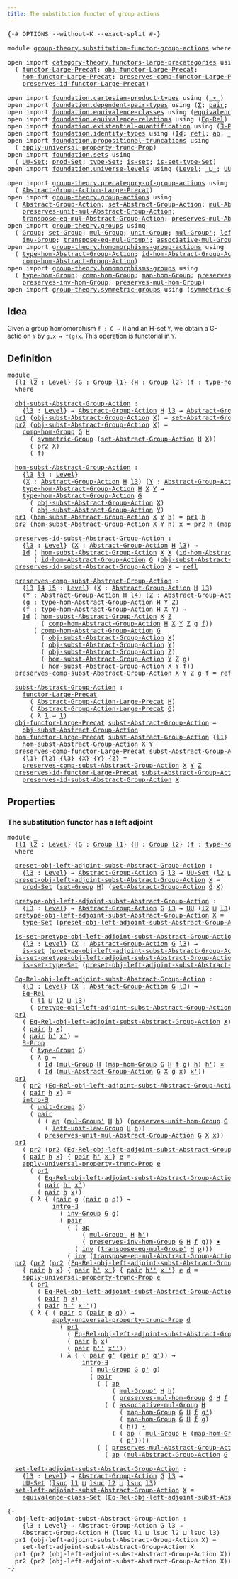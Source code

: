 ```yaml
---
title: The substitution functor of group actions
---
```


<pre class="Agda"><a id="67" class="Symbol">{-#</a> <a id="71" class="Keyword">OPTIONS</a> <a id="79" class="Pragma">--without-K</a> <a id="91" class="Pragma">--exact-split</a> <a id="105" class="Symbol">#-}</a>

<a id="110" class="Keyword">module</a> <a id="117" href="group-theory.substitution-functor-group-actions.html" class="Module">group-theory.substitution-functor-group-actions</a> <a id="165" class="Keyword">where</a>

<a id="172" class="Keyword">open</a> <a id="177" class="Keyword">import</a> <a id="184" href="category-theory.functors-large-precategories.html" class="Module">category-theory.functors-large-precategories</a> <a id="229" class="Keyword">using</a>
  <a id="237" class="Symbol">(</a> <a id="239" href="category-theory.functors-large-precategories.html#982" class="Record">functor-Large-Precat</a><a id="259" class="Symbol">;</a> <a id="261" href="category-theory.functors-large-precategories.html#1085" class="Field">obj-functor-Large-Precat</a><a id="285" class="Symbol">;</a>
    <a id="291" href="category-theory.functors-large-precategories.html#1191" class="Field">hom-functor-Large-Precat</a><a id="315" class="Symbol">;</a> <a id="317" href="category-theory.functors-large-precategories.html#1464" class="Field">preserves-comp-functor-Large-Precat</a><a id="352" class="Symbol">;</a>
    <a id="358" href="category-theory.functors-large-precategories.html#1888" class="Field">preserves-id-functor-Large-Precat</a><a id="391" class="Symbol">)</a>

<a id="394" class="Keyword">open</a> <a id="399" class="Keyword">import</a> <a id="406" href="foundation.cartesian-product-types.html" class="Module">foundation.cartesian-product-types</a> <a id="441" class="Keyword">using</a> <a id="447" class="Symbol">(</a><a id="448" href="foundation-core.cartesian-product-types.html#590" class="Function Operator">_×_</a><a id="451" class="Symbol">)</a>
<a id="453" class="Keyword">open</a> <a id="458" class="Keyword">import</a> <a id="465" href="foundation.dependent-pair-types.html" class="Module">foundation.dependent-pair-types</a> <a id="497" class="Keyword">using</a> <a id="503" class="Symbol">(</a><a id="504" href="foundation-core.dependent-pair-types.html#515" class="Record">Σ</a><a id="505" class="Symbol">;</a> <a id="507" href="foundation-core.dependent-pair-types.html#588" class="InductiveConstructor">pair</a><a id="511" class="Symbol">;</a> <a id="513" href="foundation-core.dependent-pair-types.html#605" class="Field">pr1</a><a id="516" class="Symbol">;</a> <a id="518" href="foundation-core.dependent-pair-types.html#617" class="Field">pr2</a><a id="521" class="Symbol">)</a>
<a id="523" class="Keyword">open</a> <a id="528" class="Keyword">import</a> <a id="535" href="foundation.equivalence-classes.html" class="Module">foundation.equivalence-classes</a> <a id="566" class="Keyword">using</a> <a id="572" class="Symbol">(</a><a id="573" href="foundation.equivalence-classes.html#3666" class="Function">equivalence-class-Set</a><a id="594" class="Symbol">)</a>
<a id="596" class="Keyword">open</a> <a id="601" class="Keyword">import</a> <a id="608" href="foundation.equivalence-relations.html" class="Module">foundation.equivalence-relations</a> <a id="641" class="Keyword">using</a> <a id="647" class="Symbol">(</a><a id="648" href="foundation.equivalence-relations.html#970" class="Function">Eq-Rel</a><a id="654" class="Symbol">)</a>
<a id="656" class="Keyword">open</a> <a id="661" class="Keyword">import</a> <a id="668" href="foundation.existential-quantification.html" class="Module">foundation.existential-quantification</a> <a id="706" class="Keyword">using</a> <a id="712" class="Symbol">(</a><a id="713" href="foundation.existential-quantification.html#1666" class="Function">∃-Prop</a><a id="719" class="Symbol">;</a> <a id="721" href="foundation.existential-quantification.html#2238" class="Function">intro-∃</a><a id="728" class="Symbol">)</a>
<a id="730" class="Keyword">open</a> <a id="735" class="Keyword">import</a> <a id="742" href="foundation.identity-types.html" class="Module">foundation.identity-types</a> <a id="768" class="Keyword">using</a> <a id="774" class="Symbol">(</a><a id="775" href="foundation-core.identity-types.html#1767" class="Datatype">Id</a><a id="777" class="Symbol">;</a> <a id="779" href="foundation-core.identity-types.html#1820" class="InductiveConstructor">refl</a><a id="783" class="Symbol">;</a> <a id="785" href="foundation-core.identity-types.html#4003" class="Function">ap</a><a id="787" class="Symbol">;</a> <a id="789" href="foundation-core.identity-types.html#2425" class="Function Operator">_∙_</a><a id="792" class="Symbol">;</a> <a id="794" href="foundation-core.identity-types.html#2729" class="Function">inv</a><a id="797" class="Symbol">)</a>
<a id="799" class="Keyword">open</a> <a id="804" class="Keyword">import</a> <a id="811" href="foundation.propositional-truncations.html" class="Module">foundation.propositional-truncations</a> <a id="848" class="Keyword">using</a>
  <a id="856" class="Symbol">(</a> <a id="858" href="foundation.propositional-truncations.html#5611" class="Function">apply-universal-property-trunc-Prop</a><a id="893" class="Symbol">)</a>
<a id="895" class="Keyword">open</a> <a id="900" class="Keyword">import</a> <a id="907" href="foundation.sets.html" class="Module">foundation.sets</a> <a id="923" class="Keyword">using</a>
  <a id="931" class="Symbol">(</a> <a id="933" href="foundation-core.sets.html#1190" class="Function">UU-Set</a><a id="939" class="Symbol">;</a> <a id="941" href="foundation.sets.html#2253" class="Function">prod-Set</a><a id="949" class="Symbol">;</a> <a id="951" href="foundation-core.sets.html#1304" class="Function">type-Set</a><a id="959" class="Symbol">;</a> <a id="961" href="foundation-core.sets.html#1113" class="Function">is-set</a><a id="967" class="Symbol">;</a> <a id="969" href="foundation-core.sets.html#1355" class="Function">is-set-type-Set</a><a id="984" class="Symbol">)</a>
<a id="986" class="Keyword">open</a> <a id="991" class="Keyword">import</a> <a id="998" href="foundation.universe-levels.html" class="Module">foundation.universe-levels</a> <a id="1025" class="Keyword">using</a> <a id="1031" class="Symbol">(</a><a id="1032" href="Agda.Primitive.html#597" class="Postulate">Level</a><a id="1037" class="Symbol">;</a> <a id="1039" href="Agda.Primitive.html#810" class="Primitive Operator">_⊔_</a><a id="1042" class="Symbol">;</a> <a id="1044" href="foundation-core.universe-levels.html#235" class="Primitive">UU</a><a id="1046" class="Symbol">;</a> <a id="1048" href="Agda.Primitive.html#780" class="Primitive">lsuc</a><a id="1052" class="Symbol">)</a>

<a id="1055" class="Keyword">open</a> <a id="1060" class="Keyword">import</a> <a id="1067" href="group-theory.precategory-of-group-actions.html" class="Module">group-theory.precategory-of-group-actions</a> <a id="1109" class="Keyword">using</a>
  <a id="1117" class="Symbol">(</a> <a id="1119" href="group-theory.precategory-of-group-actions.html#1152" class="Function">Abstract-Group-Action-Large-Precat</a><a id="1153" class="Symbol">)</a>
<a id="1155" class="Keyword">open</a> <a id="1160" class="Keyword">import</a> <a id="1167" href="group-theory.group-actions.html" class="Module">group-theory.group-actions</a> <a id="1194" class="Keyword">using</a>
  <a id="1202" class="Symbol">(</a> <a id="1204" href="group-theory.group-actions.html#1205" class="Function">Abstract-Group-Action</a><a id="1225" class="Symbol">;</a> <a id="1227" href="group-theory.group-actions.html#1437" class="Function">set-Abstract-Group-Action</a><a id="1252" class="Symbol">;</a> <a id="1254" href="group-theory.group-actions.html#1993" class="Function">mul-Abstract-Group-Action</a><a id="1279" class="Symbol">;</a>
    <a id="1285" href="group-theory.group-actions.html#2353" class="Function">preserves-unit-mul-Abstract-Group-Action</a><a id="1325" class="Symbol">;</a>
    <a id="1331" href="group-theory.group-actions.html#3056" class="Function">transpose-eq-mul-Abstract-Group-Action</a><a id="1369" class="Symbol">;</a> <a id="1371" href="group-theory.group-actions.html#2636" class="Function">preserves-mul-Abstract-Group-Action</a><a id="1406" class="Symbol">)</a>
<a id="1408" class="Keyword">open</a> <a id="1413" class="Keyword">import</a> <a id="1420" href="group-theory.groups.html" class="Module">group-theory.groups</a> <a id="1440" class="Keyword">using</a>
  <a id="1448" class="Symbol">(</a> <a id="1450" href="group-theory.groups.html#2481" class="Function">Group</a><a id="1455" class="Symbol">;</a> <a id="1457" href="group-theory.groups.html#2664" class="Function">set-Group</a><a id="1466" class="Symbol">;</a> <a id="1468" href="group-theory.groups.html#2969" class="Function">mul-Group</a><a id="1477" class="Symbol">;</a> <a id="1479" href="group-theory.groups.html#3768" class="Function">unit-Group</a><a id="1489" class="Symbol">;</a> <a id="1491" href="group-theory.groups.html#3230" class="Function">mul-Group&#39;</a><a id="1501" class="Symbol">;</a> <a id="1503" href="group-theory.groups.html#4185" class="Function">left-unit-law-Group</a><a id="1522" class="Symbol">;</a>
    <a id="1528" href="group-theory.groups.html#4557" class="Function">inv-Group</a><a id="1537" class="Symbol">;</a> <a id="1539" href="group-theory.groups.html#7552" class="Function">transpose-eq-mul-Group&#39;</a><a id="1562" class="Symbol">;</a> <a id="1564" href="group-theory.groups.html#3318" class="Function">associative-mul-Group</a><a id="1585" class="Symbol">;</a> <a id="1587" href="group-theory.groups.html#2724" class="Function">type-Group</a><a id="1597" class="Symbol">)</a>
<a id="1599" class="Keyword">open</a> <a id="1604" class="Keyword">import</a> <a id="1611" href="group-theory.homomorphisms-group-actions.html" class="Module">group-theory.homomorphisms-group-actions</a> <a id="1652" class="Keyword">using</a>
  <a id="1660" class="Symbol">(</a> <a id="1662" href="group-theory.homomorphisms-group-actions.html#1555" class="Function">type-hom-Abstract-Group-Action</a><a id="1692" class="Symbol">;</a> <a id="1694" href="group-theory.homomorphisms-group-actions.html#2494" class="Function">id-hom-Abstract-Group-Action</a><a id="1722" class="Symbol">;</a>
    <a id="1728" href="group-theory.homomorphisms-group-actions.html#2854" class="Function">comp-hom-Abstract-Group-Action</a><a id="1758" class="Symbol">)</a>
<a id="1760" class="Keyword">open</a> <a id="1765" class="Keyword">import</a> <a id="1772" href="group-theory.homomorphisms-groups.html" class="Module">group-theory.homomorphisms-groups</a> <a id="1806" class="Keyword">using</a>
  <a id="1814" class="Symbol">(</a> <a id="1816" href="group-theory.homomorphisms-groups.html#1635" class="Function">type-hom-Group</a><a id="1830" class="Symbol">;</a> <a id="1832" href="group-theory.homomorphisms-groups.html#2261" class="Function">comp-hom-Group</a><a id="1846" class="Symbol">;</a> <a id="1848" href="group-theory.homomorphisms-groups.html#1764" class="Function">map-hom-Group</a><a id="1861" class="Symbol">;</a> <a id="1863" href="group-theory.homomorphisms-groups.html#5817" class="Function">preserves-unit-hom-Group</a><a id="1887" class="Symbol">;</a>
    <a id="1893" href="group-theory.homomorphisms-groups.html#7330" class="Function">preserves-inv-hom-Group</a><a id="1916" class="Symbol">;</a> <a id="1918" href="group-theory.homomorphisms-groups.html#1850" class="Function">preserves-mul-hom-Group</a><a id="1941" class="Symbol">)</a>
<a id="1943" class="Keyword">open</a> <a id="1948" class="Keyword">import</a> <a id="1955" href="group-theory.symmetric-groups.html" class="Module">group-theory.symmetric-groups</a> <a id="1985" class="Keyword">using</a> <a id="1991" class="Symbol">(</a><a id="1992" href="group-theory.symmetric-groups.html#3569" class="Function">symmetric-Group</a><a id="2007" class="Symbol">)</a>
</pre>
## Idea

Given a group homomorphism `f : G → H` and an H-set `Y`, we obtain a G-actio on `Y` by `g,x ↦ f(g)x`. This operation is functorial in `Y`.

## Definition

<pre class="Agda"><a id="2186" class="Keyword">module</a> <a id="2193" href="group-theory.substitution-functor-group-actions.html#2193" class="Module">_</a>
  <a id="2197" class="Symbol">{</a><a id="2198" href="group-theory.substitution-functor-group-actions.html#2198" class="Bound">l1</a> <a id="2201" href="group-theory.substitution-functor-group-actions.html#2201" class="Bound">l2</a> <a id="2204" class="Symbol">:</a> <a id="2206" href="Agda.Primitive.html#597" class="Postulate">Level</a><a id="2211" class="Symbol">}</a> <a id="2213" class="Symbol">{</a><a id="2214" href="group-theory.substitution-functor-group-actions.html#2214" class="Bound">G</a> <a id="2216" class="Symbol">:</a> <a id="2218" href="group-theory.groups.html#2481" class="Function">Group</a> <a id="2224" href="group-theory.substitution-functor-group-actions.html#2198" class="Bound">l1</a><a id="2226" class="Symbol">}</a> <a id="2228" class="Symbol">{</a><a id="2229" href="group-theory.substitution-functor-group-actions.html#2229" class="Bound">H</a> <a id="2231" class="Symbol">:</a> <a id="2233" href="group-theory.groups.html#2481" class="Function">Group</a> <a id="2239" href="group-theory.substitution-functor-group-actions.html#2201" class="Bound">l2</a><a id="2241" class="Symbol">}</a> <a id="2243" class="Symbol">(</a><a id="2244" href="group-theory.substitution-functor-group-actions.html#2244" class="Bound">f</a> <a id="2246" class="Symbol">:</a> <a id="2248" href="group-theory.homomorphisms-groups.html#1635" class="Function">type-hom-Group</a> <a id="2263" href="group-theory.substitution-functor-group-actions.html#2214" class="Bound">G</a> <a id="2265" href="group-theory.substitution-functor-group-actions.html#2229" class="Bound">H</a><a id="2266" class="Symbol">)</a>
  <a id="2270" class="Keyword">where</a>

  <a id="2279" href="group-theory.substitution-functor-group-actions.html#2279" class="Function">obj-subst-Abstract-Group-Action</a> <a id="2311" class="Symbol">:</a>
    <a id="2317" class="Symbol">{</a><a id="2318" href="group-theory.substitution-functor-group-actions.html#2318" class="Bound">l3</a> <a id="2321" class="Symbol">:</a> <a id="2323" href="Agda.Primitive.html#597" class="Postulate">Level</a><a id="2328" class="Symbol">}</a> <a id="2330" class="Symbol">→</a> <a id="2332" href="group-theory.group-actions.html#1205" class="Function">Abstract-Group-Action</a> <a id="2354" href="group-theory.substitution-functor-group-actions.html#2229" class="Bound">H</a> <a id="2356" href="group-theory.substitution-functor-group-actions.html#2318" class="Bound">l3</a> <a id="2359" class="Symbol">→</a> <a id="2361" href="group-theory.group-actions.html#1205" class="Function">Abstract-Group-Action</a> <a id="2383" href="group-theory.substitution-functor-group-actions.html#2214" class="Bound">G</a> <a id="2385" href="group-theory.substitution-functor-group-actions.html#2318" class="Bound">l3</a>
  <a id="2390" href="foundation-core.dependent-pair-types.html#605" class="Field">pr1</a> <a id="2394" class="Symbol">(</a><a id="2395" href="group-theory.substitution-functor-group-actions.html#2279" class="Function">obj-subst-Abstract-Group-Action</a> <a id="2427" href="group-theory.substitution-functor-group-actions.html#2427" class="Bound">X</a><a id="2428" class="Symbol">)</a> <a id="2430" class="Symbol">=</a> <a id="2432" href="group-theory.group-actions.html#1437" class="Function">set-Abstract-Group-Action</a> <a id="2458" href="group-theory.substitution-functor-group-actions.html#2229" class="Bound">H</a> <a id="2460" href="group-theory.substitution-functor-group-actions.html#2427" class="Bound">X</a>
  <a id="2464" href="foundation-core.dependent-pair-types.html#617" class="Field">pr2</a> <a id="2468" class="Symbol">(</a><a id="2469" href="group-theory.substitution-functor-group-actions.html#2279" class="Function">obj-subst-Abstract-Group-Action</a> <a id="2501" href="group-theory.substitution-functor-group-actions.html#2501" class="Bound">X</a><a id="2502" class="Symbol">)</a> <a id="2504" class="Symbol">=</a>
    <a id="2510" href="group-theory.homomorphisms-groups.html#2261" class="Function">comp-hom-Group</a> <a id="2525" href="group-theory.substitution-functor-group-actions.html#2214" class="Bound">G</a> <a id="2527" href="group-theory.substitution-functor-group-actions.html#2229" class="Bound">H</a>
      <a id="2535" class="Symbol">(</a> <a id="2537" href="group-theory.symmetric-groups.html#3569" class="Function">symmetric-Group</a> <a id="2553" class="Symbol">(</a><a id="2554" href="group-theory.group-actions.html#1437" class="Function">set-Abstract-Group-Action</a> <a id="2580" href="group-theory.substitution-functor-group-actions.html#2229" class="Bound">H</a> <a id="2582" href="group-theory.substitution-functor-group-actions.html#2501" class="Bound">X</a><a id="2583" class="Symbol">))</a>
      <a id="2592" class="Symbol">(</a> <a id="2594" href="foundation-core.dependent-pair-types.html#617" class="Field">pr2</a> <a id="2598" href="group-theory.substitution-functor-group-actions.html#2501" class="Bound">X</a><a id="2599" class="Symbol">)</a>
      <a id="2607" class="Symbol">(</a> <a id="2609" href="group-theory.substitution-functor-group-actions.html#2244" class="Bound">f</a><a id="2610" class="Symbol">)</a>

  <a id="2615" href="group-theory.substitution-functor-group-actions.html#2615" class="Function">hom-subst-Abstract-Group-Action</a> <a id="2647" class="Symbol">:</a>
    <a id="2653" class="Symbol">{</a><a id="2654" href="group-theory.substitution-functor-group-actions.html#2654" class="Bound">l3</a> <a id="2657" href="group-theory.substitution-functor-group-actions.html#2657" class="Bound">l4</a> <a id="2660" class="Symbol">:</a> <a id="2662" href="Agda.Primitive.html#597" class="Postulate">Level</a><a id="2667" class="Symbol">}</a>
    <a id="2673" class="Symbol">(</a><a id="2674" href="group-theory.substitution-functor-group-actions.html#2674" class="Bound">X</a> <a id="2676" class="Symbol">:</a> <a id="2678" href="group-theory.group-actions.html#1205" class="Function">Abstract-Group-Action</a> <a id="2700" href="group-theory.substitution-functor-group-actions.html#2229" class="Bound">H</a> <a id="2702" href="group-theory.substitution-functor-group-actions.html#2654" class="Bound">l3</a><a id="2704" class="Symbol">)</a> <a id="2706" class="Symbol">(</a><a id="2707" href="group-theory.substitution-functor-group-actions.html#2707" class="Bound">Y</a> <a id="2709" class="Symbol">:</a> <a id="2711" href="group-theory.group-actions.html#1205" class="Function">Abstract-Group-Action</a> <a id="2733" href="group-theory.substitution-functor-group-actions.html#2229" class="Bound">H</a> <a id="2735" href="group-theory.substitution-functor-group-actions.html#2657" class="Bound">l4</a><a id="2737" class="Symbol">)</a> <a id="2739" class="Symbol">→</a>
    <a id="2745" href="group-theory.homomorphisms-group-actions.html#1555" class="Function">type-hom-Abstract-Group-Action</a> <a id="2776" href="group-theory.substitution-functor-group-actions.html#2229" class="Bound">H</a> <a id="2778" href="group-theory.substitution-functor-group-actions.html#2674" class="Bound">X</a> <a id="2780" href="group-theory.substitution-functor-group-actions.html#2707" class="Bound">Y</a> <a id="2782" class="Symbol">→</a>
    <a id="2788" href="group-theory.homomorphisms-group-actions.html#1555" class="Function">type-hom-Abstract-Group-Action</a> <a id="2819" href="group-theory.substitution-functor-group-actions.html#2214" class="Bound">G</a>
      <a id="2827" class="Symbol">(</a> <a id="2829" href="group-theory.substitution-functor-group-actions.html#2279" class="Function">obj-subst-Abstract-Group-Action</a> <a id="2861" href="group-theory.substitution-functor-group-actions.html#2674" class="Bound">X</a><a id="2862" class="Symbol">)</a>
      <a id="2870" class="Symbol">(</a> <a id="2872" href="group-theory.substitution-functor-group-actions.html#2279" class="Function">obj-subst-Abstract-Group-Action</a> <a id="2904" href="group-theory.substitution-functor-group-actions.html#2707" class="Bound">Y</a><a id="2905" class="Symbol">)</a>
  <a id="2909" href="foundation-core.dependent-pair-types.html#605" class="Field">pr1</a> <a id="2913" class="Symbol">(</a><a id="2914" href="group-theory.substitution-functor-group-actions.html#2615" class="Function">hom-subst-Abstract-Group-Action</a> <a id="2946" href="group-theory.substitution-functor-group-actions.html#2946" class="Bound">X</a> <a id="2948" href="group-theory.substitution-functor-group-actions.html#2948" class="Bound">Y</a> <a id="2950" href="group-theory.substitution-functor-group-actions.html#2950" class="Bound">h</a><a id="2951" class="Symbol">)</a> <a id="2953" class="Symbol">=</a> <a id="2955" href="foundation-core.dependent-pair-types.html#605" class="Field">pr1</a> <a id="2959" href="group-theory.substitution-functor-group-actions.html#2950" class="Bound">h</a>
  <a id="2963" href="foundation-core.dependent-pair-types.html#617" class="Field">pr2</a> <a id="2967" class="Symbol">(</a><a id="2968" href="group-theory.substitution-functor-group-actions.html#2615" class="Function">hom-subst-Abstract-Group-Action</a> <a id="3000" href="group-theory.substitution-functor-group-actions.html#3000" class="Bound">X</a> <a id="3002" href="group-theory.substitution-functor-group-actions.html#3002" class="Bound">Y</a> <a id="3004" href="group-theory.substitution-functor-group-actions.html#3004" class="Bound">h</a><a id="3005" class="Symbol">)</a> <a id="3007" href="group-theory.substitution-functor-group-actions.html#3007" class="Bound">x</a> <a id="3009" class="Symbol">=</a> <a id="3011" href="foundation-core.dependent-pair-types.html#617" class="Field">pr2</a> <a id="3015" href="group-theory.substitution-functor-group-actions.html#3004" class="Bound">h</a> <a id="3017" class="Symbol">(</a><a id="3018" href="group-theory.homomorphisms-groups.html#1764" class="Function">map-hom-Group</a> <a id="3032" href="group-theory.substitution-functor-group-actions.html#2214" class="Bound">G</a> <a id="3034" href="group-theory.substitution-functor-group-actions.html#2229" class="Bound">H</a> <a id="3036" href="group-theory.substitution-functor-group-actions.html#2244" class="Bound">f</a> <a id="3038" href="group-theory.substitution-functor-group-actions.html#3007" class="Bound">x</a><a id="3039" class="Symbol">)</a>

  <a id="3044" href="group-theory.substitution-functor-group-actions.html#3044" class="Function">preserves-id-subst-Abstract-Group-Action</a> <a id="3085" class="Symbol">:</a>
    <a id="3091" class="Symbol">{</a><a id="3092" href="group-theory.substitution-functor-group-actions.html#3092" class="Bound">l3</a> <a id="3095" class="Symbol">:</a> <a id="3097" href="Agda.Primitive.html#597" class="Postulate">Level</a><a id="3102" class="Symbol">}</a> <a id="3104" class="Symbol">(</a><a id="3105" href="group-theory.substitution-functor-group-actions.html#3105" class="Bound">X</a> <a id="3107" class="Symbol">:</a> <a id="3109" href="group-theory.group-actions.html#1205" class="Function">Abstract-Group-Action</a> <a id="3131" href="group-theory.substitution-functor-group-actions.html#2229" class="Bound">H</a> <a id="3133" href="group-theory.substitution-functor-group-actions.html#3092" class="Bound">l3</a><a id="3135" class="Symbol">)</a> <a id="3137" class="Symbol">→</a>
    <a id="3143" href="foundation-core.identity-types.html#1767" class="Datatype">Id</a> <a id="3146" class="Symbol">(</a> <a id="3148" href="group-theory.substitution-functor-group-actions.html#2615" class="Function">hom-subst-Abstract-Group-Action</a> <a id="3180" href="group-theory.substitution-functor-group-actions.html#3105" class="Bound">X</a> <a id="3182" href="group-theory.substitution-functor-group-actions.html#3105" class="Bound">X</a> <a id="3184" class="Symbol">(</a><a id="3185" href="group-theory.homomorphisms-group-actions.html#2494" class="Function">id-hom-Abstract-Group-Action</a> <a id="3214" href="group-theory.substitution-functor-group-actions.html#2229" class="Bound">H</a> <a id="3216" href="group-theory.substitution-functor-group-actions.html#3105" class="Bound">X</a><a id="3217" class="Symbol">))</a>
       <a id="3227" class="Symbol">(</a> <a id="3229" href="group-theory.homomorphisms-group-actions.html#2494" class="Function">id-hom-Abstract-Group-Action</a> <a id="3258" href="group-theory.substitution-functor-group-actions.html#2214" class="Bound">G</a> <a id="3260" class="Symbol">(</a><a id="3261" href="group-theory.substitution-functor-group-actions.html#2279" class="Function">obj-subst-Abstract-Group-Action</a> <a id="3293" href="group-theory.substitution-functor-group-actions.html#3105" class="Bound">X</a><a id="3294" class="Symbol">))</a>
  <a id="3299" href="group-theory.substitution-functor-group-actions.html#3044" class="Function">preserves-id-subst-Abstract-Group-Action</a> <a id="3340" href="group-theory.substitution-functor-group-actions.html#3340" class="Bound">X</a> <a id="3342" class="Symbol">=</a> <a id="3344" href="foundation-core.identity-types.html#1820" class="InductiveConstructor">refl</a>

  <a id="3352" href="group-theory.substitution-functor-group-actions.html#3352" class="Function">preserves-comp-subst-Abstract-Group-Action</a> <a id="3395" class="Symbol">:</a>
    <a id="3401" class="Symbol">{</a><a id="3402" href="group-theory.substitution-functor-group-actions.html#3402" class="Bound">l3</a> <a id="3405" href="group-theory.substitution-functor-group-actions.html#3405" class="Bound">l4</a> <a id="3408" href="group-theory.substitution-functor-group-actions.html#3408" class="Bound">l5</a> <a id="3411" class="Symbol">:</a> <a id="3413" href="Agda.Primitive.html#597" class="Postulate">Level</a><a id="3418" class="Symbol">}</a> <a id="3420" class="Symbol">(</a><a id="3421" href="group-theory.substitution-functor-group-actions.html#3421" class="Bound">X</a> <a id="3423" class="Symbol">:</a> <a id="3425" href="group-theory.group-actions.html#1205" class="Function">Abstract-Group-Action</a> <a id="3447" href="group-theory.substitution-functor-group-actions.html#2229" class="Bound">H</a> <a id="3449" href="group-theory.substitution-functor-group-actions.html#3402" class="Bound">l3</a><a id="3451" class="Symbol">)</a>
    <a id="3457" class="Symbol">(</a><a id="3458" href="group-theory.substitution-functor-group-actions.html#3458" class="Bound">Y</a> <a id="3460" class="Symbol">:</a> <a id="3462" href="group-theory.group-actions.html#1205" class="Function">Abstract-Group-Action</a> <a id="3484" href="group-theory.substitution-functor-group-actions.html#2229" class="Bound">H</a> <a id="3486" href="group-theory.substitution-functor-group-actions.html#3405" class="Bound">l4</a><a id="3488" class="Symbol">)</a> <a id="3490" class="Symbol">(</a><a id="3491" href="group-theory.substitution-functor-group-actions.html#3491" class="Bound">Z</a> <a id="3493" class="Symbol">:</a> <a id="3495" href="group-theory.group-actions.html#1205" class="Function">Abstract-Group-Action</a> <a id="3517" href="group-theory.substitution-functor-group-actions.html#2229" class="Bound">H</a> <a id="3519" href="group-theory.substitution-functor-group-actions.html#3408" class="Bound">l5</a><a id="3521" class="Symbol">)</a>
    <a id="3527" class="Symbol">(</a><a id="3528" href="group-theory.substitution-functor-group-actions.html#3528" class="Bound">g</a> <a id="3530" class="Symbol">:</a> <a id="3532" href="group-theory.homomorphisms-group-actions.html#1555" class="Function">type-hom-Abstract-Group-Action</a> <a id="3563" href="group-theory.substitution-functor-group-actions.html#2229" class="Bound">H</a> <a id="3565" href="group-theory.substitution-functor-group-actions.html#3458" class="Bound">Y</a> <a id="3567" href="group-theory.substitution-functor-group-actions.html#3491" class="Bound">Z</a><a id="3568" class="Symbol">)</a>
    <a id="3574" class="Symbol">(</a><a id="3575" href="group-theory.substitution-functor-group-actions.html#3575" class="Bound">f</a> <a id="3577" class="Symbol">:</a> <a id="3579" href="group-theory.homomorphisms-group-actions.html#1555" class="Function">type-hom-Abstract-Group-Action</a> <a id="3610" href="group-theory.substitution-functor-group-actions.html#2229" class="Bound">H</a> <a id="3612" href="group-theory.substitution-functor-group-actions.html#3421" class="Bound">X</a> <a id="3614" href="group-theory.substitution-functor-group-actions.html#3458" class="Bound">Y</a><a id="3615" class="Symbol">)</a> <a id="3617" class="Symbol">→</a>
    <a id="3623" href="foundation-core.identity-types.html#1767" class="Datatype">Id</a> <a id="3626" class="Symbol">(</a> <a id="3628" href="group-theory.substitution-functor-group-actions.html#2615" class="Function">hom-subst-Abstract-Group-Action</a> <a id="3660" href="group-theory.substitution-functor-group-actions.html#3421" class="Bound">X</a> <a id="3662" href="group-theory.substitution-functor-group-actions.html#3491" class="Bound">Z</a>
         <a id="3673" class="Symbol">(</a> <a id="3675" href="group-theory.homomorphisms-group-actions.html#2854" class="Function">comp-hom-Abstract-Group-Action</a> <a id="3706" href="group-theory.substitution-functor-group-actions.html#2229" class="Bound">H</a> <a id="3708" href="group-theory.substitution-functor-group-actions.html#3421" class="Bound">X</a> <a id="3710" href="group-theory.substitution-functor-group-actions.html#3458" class="Bound">Y</a> <a id="3712" href="group-theory.substitution-functor-group-actions.html#3491" class="Bound">Z</a> <a id="3714" href="group-theory.substitution-functor-group-actions.html#3528" class="Bound">g</a> <a id="3716" href="group-theory.substitution-functor-group-actions.html#3575" class="Bound">f</a><a id="3717" class="Symbol">))</a>
       <a id="3727" class="Symbol">(</a> <a id="3729" href="group-theory.homomorphisms-group-actions.html#2854" class="Function">comp-hom-Abstract-Group-Action</a> <a id="3760" href="group-theory.substitution-functor-group-actions.html#2214" class="Bound">G</a>
         <a id="3771" class="Symbol">(</a> <a id="3773" href="group-theory.substitution-functor-group-actions.html#2279" class="Function">obj-subst-Abstract-Group-Action</a> <a id="3805" href="group-theory.substitution-functor-group-actions.html#3421" class="Bound">X</a><a id="3806" class="Symbol">)</a>
         <a id="3817" class="Symbol">(</a> <a id="3819" href="group-theory.substitution-functor-group-actions.html#2279" class="Function">obj-subst-Abstract-Group-Action</a> <a id="3851" href="group-theory.substitution-functor-group-actions.html#3458" class="Bound">Y</a><a id="3852" class="Symbol">)</a>
         <a id="3863" class="Symbol">(</a> <a id="3865" href="group-theory.substitution-functor-group-actions.html#2279" class="Function">obj-subst-Abstract-Group-Action</a> <a id="3897" href="group-theory.substitution-functor-group-actions.html#3491" class="Bound">Z</a><a id="3898" class="Symbol">)</a>
         <a id="3909" class="Symbol">(</a> <a id="3911" href="group-theory.substitution-functor-group-actions.html#2615" class="Function">hom-subst-Abstract-Group-Action</a> <a id="3943" href="group-theory.substitution-functor-group-actions.html#3458" class="Bound">Y</a> <a id="3945" href="group-theory.substitution-functor-group-actions.html#3491" class="Bound">Z</a> <a id="3947" href="group-theory.substitution-functor-group-actions.html#3528" class="Bound">g</a><a id="3948" class="Symbol">)</a>
         <a id="3959" class="Symbol">(</a> <a id="3961" href="group-theory.substitution-functor-group-actions.html#2615" class="Function">hom-subst-Abstract-Group-Action</a> <a id="3993" href="group-theory.substitution-functor-group-actions.html#3421" class="Bound">X</a> <a id="3995" href="group-theory.substitution-functor-group-actions.html#3458" class="Bound">Y</a> <a id="3997" href="group-theory.substitution-functor-group-actions.html#3575" class="Bound">f</a><a id="3998" class="Symbol">))</a>
  <a id="4003" href="group-theory.substitution-functor-group-actions.html#3352" class="Function">preserves-comp-subst-Abstract-Group-Action</a> <a id="4046" href="group-theory.substitution-functor-group-actions.html#4046" class="Bound">X</a> <a id="4048" href="group-theory.substitution-functor-group-actions.html#4048" class="Bound">Y</a> <a id="4050" href="group-theory.substitution-functor-group-actions.html#4050" class="Bound">Z</a> <a id="4052" href="group-theory.substitution-functor-group-actions.html#4052" class="Bound">g</a> <a id="4054" href="group-theory.substitution-functor-group-actions.html#4054" class="Bound">f</a> <a id="4056" class="Symbol">=</a> <a id="4058" href="foundation-core.identity-types.html#1820" class="InductiveConstructor">refl</a>

  <a id="4066" href="group-theory.substitution-functor-group-actions.html#4066" class="Function">subst-Abstract-Group-Action</a> <a id="4094" class="Symbol">:</a>
    <a id="4100" href="category-theory.functors-large-precategories.html#982" class="Record">functor-Large-Precat</a>
      <a id="4127" class="Symbol">(</a> <a id="4129" href="group-theory.precategory-of-group-actions.html#1152" class="Function">Abstract-Group-Action-Large-Precat</a> <a id="4164" href="group-theory.substitution-functor-group-actions.html#2229" class="Bound">H</a><a id="4165" class="Symbol">)</a>
      <a id="4173" class="Symbol">(</a> <a id="4175" href="group-theory.precategory-of-group-actions.html#1152" class="Function">Abstract-Group-Action-Large-Precat</a> <a id="4210" href="group-theory.substitution-functor-group-actions.html#2214" class="Bound">G</a><a id="4211" class="Symbol">)</a>
      <a id="4219" class="Symbol">(</a> <a id="4221" class="Symbol">λ</a> <a id="4223" href="group-theory.substitution-functor-group-actions.html#4223" class="Bound">l</a> <a id="4225" class="Symbol">→</a> <a id="4227" href="group-theory.substitution-functor-group-actions.html#4223" class="Bound">l</a><a id="4228" class="Symbol">)</a>
  <a id="4232" href="category-theory.functors-large-precategories.html#1085" class="Field">obj-functor-Large-Precat</a> <a id="4257" href="group-theory.substitution-functor-group-actions.html#4066" class="Function">subst-Abstract-Group-Action</a> <a id="4285" class="Symbol">=</a>
    <a id="4291" href="group-theory.substitution-functor-group-actions.html#2279" class="Function">obj-subst-Abstract-Group-Action</a>
  <a id="4325" href="category-theory.functors-large-precategories.html#1191" class="Field">hom-functor-Large-Precat</a> <a id="4350" href="group-theory.substitution-functor-group-actions.html#4066" class="Function">subst-Abstract-Group-Action</a> <a id="4378" class="Symbol">{</a><a id="4379" href="group-theory.substitution-functor-group-actions.html#4379" class="Bound">l1</a><a id="4381" class="Symbol">}</a> <a id="4383" class="Symbol">{</a><a id="4384" href="group-theory.substitution-functor-group-actions.html#4384" class="Bound">l2</a><a id="4386" class="Symbol">}</a> <a id="4388" class="Symbol">{</a><a id="4389" href="group-theory.substitution-functor-group-actions.html#4389" class="Bound">X</a><a id="4390" class="Symbol">}</a> <a id="4392" class="Symbol">{</a><a id="4393" href="group-theory.substitution-functor-group-actions.html#4393" class="Bound">Y</a><a id="4394" class="Symbol">}</a> <a id="4396" class="Symbol">=</a>
    <a id="4402" href="group-theory.substitution-functor-group-actions.html#2615" class="Function">hom-subst-Abstract-Group-Action</a> <a id="4434" href="group-theory.substitution-functor-group-actions.html#4389" class="Bound">X</a> <a id="4436" href="group-theory.substitution-functor-group-actions.html#4393" class="Bound">Y</a>
  <a id="4440" href="category-theory.functors-large-precategories.html#1464" class="Field">preserves-comp-functor-Large-Precat</a> <a id="4476" href="group-theory.substitution-functor-group-actions.html#4066" class="Function">subst-Abstract-Group-Action</a>
    <a id="4508" class="Symbol">{</a><a id="4509" href="group-theory.substitution-functor-group-actions.html#4509" class="Bound">l1</a><a id="4511" class="Symbol">}</a> <a id="4513" class="Symbol">{</a><a id="4514" href="group-theory.substitution-functor-group-actions.html#4514" class="Bound">l2</a><a id="4516" class="Symbol">}</a> <a id="4518" class="Symbol">{</a><a id="4519" href="group-theory.substitution-functor-group-actions.html#4519" class="Bound">l3</a><a id="4521" class="Symbol">}</a> <a id="4523" class="Symbol">{</a><a id="4524" href="group-theory.substitution-functor-group-actions.html#4524" class="Bound">X</a><a id="4525" class="Symbol">}</a> <a id="4527" class="Symbol">{</a><a id="4528" href="group-theory.substitution-functor-group-actions.html#4528" class="Bound">Y</a><a id="4529" class="Symbol">}</a> <a id="4531" class="Symbol">{</a><a id="4532" href="group-theory.substitution-functor-group-actions.html#4532" class="Bound">Z</a><a id="4533" class="Symbol">}</a> <a id="4535" class="Symbol">=</a>
    <a id="4541" href="group-theory.substitution-functor-group-actions.html#3352" class="Function">preserves-comp-subst-Abstract-Group-Action</a> <a id="4584" href="group-theory.substitution-functor-group-actions.html#4524" class="Bound">X</a> <a id="4586" href="group-theory.substitution-functor-group-actions.html#4528" class="Bound">Y</a> <a id="4588" href="group-theory.substitution-functor-group-actions.html#4532" class="Bound">Z</a>
  <a id="4592" href="category-theory.functors-large-precategories.html#1888" class="Field">preserves-id-functor-Large-Precat</a> <a id="4626" href="group-theory.substitution-functor-group-actions.html#4066" class="Function">subst-Abstract-Group-Action</a> <a id="4654" class="Symbol">{</a><a id="4655" href="group-theory.substitution-functor-group-actions.html#4655" class="Bound">l1</a><a id="4657" class="Symbol">}</a> <a id="4659" class="Symbol">{</a><a id="4660" href="group-theory.substitution-functor-group-actions.html#4660" class="Bound">X</a><a id="4661" class="Symbol">}</a> <a id="4663" class="Symbol">=</a>
    <a id="4669" href="group-theory.substitution-functor-group-actions.html#3044" class="Function">preserves-id-subst-Abstract-Group-Action</a> <a id="4710" href="group-theory.substitution-functor-group-actions.html#4660" class="Bound">X</a>
</pre>
## Properties

### The substitution functor has a left adjoint

<pre class="Agda"><a id="4789" class="Keyword">module</a> <a id="4796" href="group-theory.substitution-functor-group-actions.html#4796" class="Module">_</a>
  <a id="4800" class="Symbol">{</a><a id="4801" href="group-theory.substitution-functor-group-actions.html#4801" class="Bound">l1</a> <a id="4804" href="group-theory.substitution-functor-group-actions.html#4804" class="Bound">l2</a> <a id="4807" class="Symbol">:</a> <a id="4809" href="Agda.Primitive.html#597" class="Postulate">Level</a><a id="4814" class="Symbol">}</a> <a id="4816" class="Symbol">{</a><a id="4817" href="group-theory.substitution-functor-group-actions.html#4817" class="Bound">G</a> <a id="4819" class="Symbol">:</a> <a id="4821" href="group-theory.groups.html#2481" class="Function">Group</a> <a id="4827" href="group-theory.substitution-functor-group-actions.html#4801" class="Bound">l1</a><a id="4829" class="Symbol">}</a> <a id="4831" class="Symbol">{</a><a id="4832" href="group-theory.substitution-functor-group-actions.html#4832" class="Bound">H</a> <a id="4834" class="Symbol">:</a> <a id="4836" href="group-theory.groups.html#2481" class="Function">Group</a> <a id="4842" href="group-theory.substitution-functor-group-actions.html#4804" class="Bound">l2</a><a id="4844" class="Symbol">}</a> <a id="4846" class="Symbol">(</a><a id="4847" href="group-theory.substitution-functor-group-actions.html#4847" class="Bound">f</a> <a id="4849" class="Symbol">:</a> <a id="4851" href="group-theory.homomorphisms-groups.html#1635" class="Function">type-hom-Group</a> <a id="4866" href="group-theory.substitution-functor-group-actions.html#4817" class="Bound">G</a> <a id="4868" href="group-theory.substitution-functor-group-actions.html#4832" class="Bound">H</a><a id="4869" class="Symbol">)</a>
  <a id="4873" class="Keyword">where</a>

  <a id="4882" href="group-theory.substitution-functor-group-actions.html#4882" class="Function">preset-obj-left-adjoint-subst-Abstract-Group-Action</a> <a id="4934" class="Symbol">:</a>
    <a id="4940" class="Symbol">{</a><a id="4941" href="group-theory.substitution-functor-group-actions.html#4941" class="Bound">l3</a> <a id="4944" class="Symbol">:</a> <a id="4946" href="Agda.Primitive.html#597" class="Postulate">Level</a><a id="4951" class="Symbol">}</a> <a id="4953" class="Symbol">→</a> <a id="4955" href="group-theory.group-actions.html#1205" class="Function">Abstract-Group-Action</a> <a id="4977" href="group-theory.substitution-functor-group-actions.html#4817" class="Bound">G</a> <a id="4979" href="group-theory.substitution-functor-group-actions.html#4941" class="Bound">l3</a> <a id="4982" class="Symbol">→</a> <a id="4984" href="foundation-core.sets.html#1190" class="Function">UU-Set</a> <a id="4991" class="Symbol">(</a><a id="4992" href="group-theory.substitution-functor-group-actions.html#4804" class="Bound">l2</a> <a id="4995" href="Agda.Primitive.html#810" class="Primitive Operator">⊔</a> <a id="4997" href="group-theory.substitution-functor-group-actions.html#4941" class="Bound">l3</a><a id="4999" class="Symbol">)</a>
  <a id="5003" href="group-theory.substitution-functor-group-actions.html#4882" class="Function">preset-obj-left-adjoint-subst-Abstract-Group-Action</a> <a id="5055" href="group-theory.substitution-functor-group-actions.html#5055" class="Bound">X</a> <a id="5057" class="Symbol">=</a>
    <a id="5063" href="foundation.sets.html#2253" class="Function">prod-Set</a> <a id="5072" class="Symbol">(</a><a id="5073" href="group-theory.groups.html#2664" class="Function">set-Group</a> <a id="5083" href="group-theory.substitution-functor-group-actions.html#4832" class="Bound">H</a><a id="5084" class="Symbol">)</a> <a id="5086" class="Symbol">(</a><a id="5087" href="group-theory.group-actions.html#1437" class="Function">set-Abstract-Group-Action</a> <a id="5113" href="group-theory.substitution-functor-group-actions.html#4817" class="Bound">G</a> <a id="5115" href="group-theory.substitution-functor-group-actions.html#5055" class="Bound">X</a><a id="5116" class="Symbol">)</a>

  <a id="5121" href="group-theory.substitution-functor-group-actions.html#5121" class="Function">pretype-obj-left-adjoint-subst-Abstract-Group-Action</a> <a id="5174" class="Symbol">:</a>
    <a id="5180" class="Symbol">{</a><a id="5181" href="group-theory.substitution-functor-group-actions.html#5181" class="Bound">l3</a> <a id="5184" class="Symbol">:</a> <a id="5186" href="Agda.Primitive.html#597" class="Postulate">Level</a><a id="5191" class="Symbol">}</a> <a id="5193" class="Symbol">→</a> <a id="5195" href="group-theory.group-actions.html#1205" class="Function">Abstract-Group-Action</a> <a id="5217" href="group-theory.substitution-functor-group-actions.html#4817" class="Bound">G</a> <a id="5219" href="group-theory.substitution-functor-group-actions.html#5181" class="Bound">l3</a> <a id="5222" class="Symbol">→</a> <a id="5224" href="foundation-core.universe-levels.html#235" class="Primitive">UU</a> <a id="5227" class="Symbol">(</a><a id="5228" href="group-theory.substitution-functor-group-actions.html#4804" class="Bound">l2</a> <a id="5231" href="Agda.Primitive.html#810" class="Primitive Operator">⊔</a> <a id="5233" href="group-theory.substitution-functor-group-actions.html#5181" class="Bound">l3</a><a id="5235" class="Symbol">)</a>
  <a id="5239" href="group-theory.substitution-functor-group-actions.html#5121" class="Function">pretype-obj-left-adjoint-subst-Abstract-Group-Action</a> <a id="5292" href="group-theory.substitution-functor-group-actions.html#5292" class="Bound">X</a> <a id="5294" class="Symbol">=</a>
    <a id="5300" href="foundation-core.sets.html#1304" class="Function">type-Set</a> <a id="5309" class="Symbol">(</a><a id="5310" href="group-theory.substitution-functor-group-actions.html#4882" class="Function">preset-obj-left-adjoint-subst-Abstract-Group-Action</a> <a id="5362" href="group-theory.substitution-functor-group-actions.html#5292" class="Bound">X</a><a id="5363" class="Symbol">)</a>

  <a id="5368" href="group-theory.substitution-functor-group-actions.html#5368" class="Function">is-set-pretype-obj-left-adjoint-subst-Abstract-Group-Action</a> <a id="5428" class="Symbol">:</a>
    <a id="5434" class="Symbol">{</a><a id="5435" href="group-theory.substitution-functor-group-actions.html#5435" class="Bound">l3</a> <a id="5438" class="Symbol">:</a> <a id="5440" href="Agda.Primitive.html#597" class="Postulate">Level</a><a id="5445" class="Symbol">}</a> <a id="5447" class="Symbol">(</a><a id="5448" href="group-theory.substitution-functor-group-actions.html#5448" class="Bound">X</a> <a id="5450" class="Symbol">:</a> <a id="5452" href="group-theory.group-actions.html#1205" class="Function">Abstract-Group-Action</a> <a id="5474" href="group-theory.substitution-functor-group-actions.html#4817" class="Bound">G</a> <a id="5476" href="group-theory.substitution-functor-group-actions.html#5435" class="Bound">l3</a><a id="5478" class="Symbol">)</a> <a id="5480" class="Symbol">→</a>
    <a id="5486" href="foundation-core.sets.html#1113" class="Function">is-set</a> <a id="5493" class="Symbol">(</a><a id="5494" href="group-theory.substitution-functor-group-actions.html#5121" class="Function">pretype-obj-left-adjoint-subst-Abstract-Group-Action</a> <a id="5547" href="group-theory.substitution-functor-group-actions.html#5448" class="Bound">X</a><a id="5548" class="Symbol">)</a>
  <a id="5552" href="group-theory.substitution-functor-group-actions.html#5368" class="Function">is-set-pretype-obj-left-adjoint-subst-Abstract-Group-Action</a> <a id="5612" href="group-theory.substitution-functor-group-actions.html#5612" class="Bound">X</a> <a id="5614" class="Symbol">=</a>
    <a id="5620" href="foundation-core.sets.html#1355" class="Function">is-set-type-Set</a> <a id="5636" class="Symbol">(</a><a id="5637" href="group-theory.substitution-functor-group-actions.html#4882" class="Function">preset-obj-left-adjoint-subst-Abstract-Group-Action</a> <a id="5689" href="group-theory.substitution-functor-group-actions.html#5612" class="Bound">X</a><a id="5690" class="Symbol">)</a>

  <a id="5695" href="group-theory.substitution-functor-group-actions.html#5695" class="Function">Eq-Rel-obj-left-adjoint-subst-Abstract-Group-Action</a> <a id="5747" class="Symbol">:</a>
    <a id="5753" class="Symbol">{</a><a id="5754" href="group-theory.substitution-functor-group-actions.html#5754" class="Bound">l3</a> <a id="5757" class="Symbol">:</a> <a id="5759" href="Agda.Primitive.html#597" class="Postulate">Level</a><a id="5764" class="Symbol">}</a> <a id="5766" class="Symbol">(</a><a id="5767" href="group-theory.substitution-functor-group-actions.html#5767" class="Bound">X</a> <a id="5769" class="Symbol">:</a> <a id="5771" href="group-theory.group-actions.html#1205" class="Function">Abstract-Group-Action</a> <a id="5793" href="group-theory.substitution-functor-group-actions.html#4817" class="Bound">G</a> <a id="5795" href="group-theory.substitution-functor-group-actions.html#5754" class="Bound">l3</a><a id="5797" class="Symbol">)</a> <a id="5799" class="Symbol">→</a>
    <a id="5805" href="foundation.equivalence-relations.html#970" class="Function">Eq-Rel</a>
      <a id="5818" class="Symbol">(</a> <a id="5820" href="group-theory.substitution-functor-group-actions.html#4801" class="Bound">l1</a> <a id="5823" href="Agda.Primitive.html#810" class="Primitive Operator">⊔</a> <a id="5825" href="group-theory.substitution-functor-group-actions.html#4804" class="Bound">l2</a> <a id="5828" href="Agda.Primitive.html#810" class="Primitive Operator">⊔</a> <a id="5830" href="group-theory.substitution-functor-group-actions.html#5754" class="Bound">l3</a><a id="5832" class="Symbol">)</a>
      <a id="5840" class="Symbol">(</a> <a id="5842" href="group-theory.substitution-functor-group-actions.html#5121" class="Function">pretype-obj-left-adjoint-subst-Abstract-Group-Action</a> <a id="5895" href="group-theory.substitution-functor-group-actions.html#5767" class="Bound">X</a><a id="5896" class="Symbol">)</a>
  <a id="5900" href="foundation-core.dependent-pair-types.html#605" class="Field">pr1</a>
    <a id="5908" class="Symbol">(</a> <a id="5910" href="group-theory.substitution-functor-group-actions.html#5695" class="Function">Eq-Rel-obj-left-adjoint-subst-Abstract-Group-Action</a> <a id="5962" href="group-theory.substitution-functor-group-actions.html#5962" class="Bound">X</a><a id="5963" class="Symbol">)</a>
    <a id="5969" class="Symbol">(</a> <a id="5971" href="foundation-core.dependent-pair-types.html#588" class="InductiveConstructor">pair</a> <a id="5976" href="group-theory.substitution-functor-group-actions.html#5976" class="Bound">h</a> <a id="5978" href="group-theory.substitution-functor-group-actions.html#5978" class="Bound">x</a><a id="5979" class="Symbol">)</a>
    <a id="5985" class="Symbol">(</a> <a id="5987" href="foundation-core.dependent-pair-types.html#588" class="InductiveConstructor">pair</a> <a id="5992" href="group-theory.substitution-functor-group-actions.html#5992" class="Bound">h&#39;</a> <a id="5995" href="group-theory.substitution-functor-group-actions.html#5995" class="Bound">x&#39;</a><a id="5997" class="Symbol">)</a> <a id="5999" class="Symbol">=</a>
    <a id="6005" href="foundation.existential-quantification.html#1666" class="Function">∃-Prop</a>
      <a id="6018" class="Symbol">(</a> <a id="6020" href="group-theory.groups.html#2724" class="Function">type-Group</a> <a id="6031" href="group-theory.substitution-functor-group-actions.html#4817" class="Bound">G</a><a id="6032" class="Symbol">)</a>
      <a id="6040" class="Symbol">(</a> <a id="6042" class="Symbol">λ</a> <a id="6044" href="group-theory.substitution-functor-group-actions.html#6044" class="Bound">g</a> <a id="6046" class="Symbol">→</a>
        <a id="6056" class="Symbol">(</a> <a id="6058" href="foundation-core.identity-types.html#1767" class="Datatype">Id</a> <a id="6061" class="Symbol">(</a><a id="6062" href="group-theory.groups.html#2969" class="Function">mul-Group</a> <a id="6072" href="group-theory.substitution-functor-group-actions.html#4832" class="Bound">H</a> <a id="6074" class="Symbol">(</a><a id="6075" href="group-theory.homomorphisms-groups.html#1764" class="Function">map-hom-Group</a> <a id="6089" href="group-theory.substitution-functor-group-actions.html#4817" class="Bound">G</a> <a id="6091" href="group-theory.substitution-functor-group-actions.html#4832" class="Bound">H</a> <a id="6093" href="group-theory.substitution-functor-group-actions.html#4847" class="Bound">f</a> <a id="6095" href="group-theory.substitution-functor-group-actions.html#6044" class="Bound">g</a><a id="6096" class="Symbol">)</a> <a id="6098" href="group-theory.substitution-functor-group-actions.html#5976" class="Bound">h</a><a id="6099" class="Symbol">)</a> <a id="6101" href="group-theory.substitution-functor-group-actions.html#5992" class="Bound">h&#39;</a><a id="6103" class="Symbol">)</a> <a id="6105" href="foundation-core.cartesian-product-types.html#590" class="Function Operator">×</a>
        <a id="6115" class="Symbol">(</a> <a id="6117" href="foundation-core.identity-types.html#1767" class="Datatype">Id</a> <a id="6120" class="Symbol">(</a><a id="6121" href="group-theory.group-actions.html#1993" class="Function">mul-Abstract-Group-Action</a> <a id="6147" href="group-theory.substitution-functor-group-actions.html#4817" class="Bound">G</a> <a id="6149" href="group-theory.substitution-functor-group-actions.html#5962" class="Bound">X</a> <a id="6151" href="group-theory.substitution-functor-group-actions.html#6044" class="Bound">g</a> <a id="6153" href="group-theory.substitution-functor-group-actions.html#5978" class="Bound">x</a><a id="6154" class="Symbol">)</a> <a id="6156" href="group-theory.substitution-functor-group-actions.html#5995" class="Bound">x&#39;</a><a id="6158" class="Symbol">))</a>
  <a id="6163" href="foundation-core.dependent-pair-types.html#605" class="Field">pr1</a>
    <a id="6171" class="Symbol">(</a> <a id="6173" href="foundation-core.dependent-pair-types.html#617" class="Field">pr2</a> <a id="6177" class="Symbol">(</a><a id="6178" href="group-theory.substitution-functor-group-actions.html#5695" class="Function">Eq-Rel-obj-left-adjoint-subst-Abstract-Group-Action</a> <a id="6230" href="group-theory.substitution-functor-group-actions.html#6230" class="Bound">X</a><a id="6231" class="Symbol">))</a>
    <a id="6238" class="Symbol">{</a> <a id="6240" href="foundation-core.dependent-pair-types.html#588" class="InductiveConstructor">pair</a> <a id="6245" href="group-theory.substitution-functor-group-actions.html#6245" class="Bound">h</a> <a id="6247" href="group-theory.substitution-functor-group-actions.html#6247" class="Bound">x</a><a id="6248" class="Symbol">}</a> <a id="6250" class="Symbol">=</a>
    <a id="6256" href="foundation.existential-quantification.html#2238" class="Function">intro-∃</a>
      <a id="6270" class="Symbol">(</a> <a id="6272" href="group-theory.groups.html#3768" class="Function">unit-Group</a> <a id="6283" href="group-theory.substitution-functor-group-actions.html#4817" class="Bound">G</a><a id="6284" class="Symbol">)</a>
      <a id="6292" class="Symbol">(</a> <a id="6294" href="foundation-core.dependent-pair-types.html#588" class="InductiveConstructor">pair</a>
        <a id="6307" class="Symbol">(</a> <a id="6309" class="Symbol">(</a> <a id="6311" href="foundation-core.identity-types.html#4003" class="Function">ap</a> <a id="6314" class="Symbol">(</a><a id="6315" href="group-theory.groups.html#3230" class="Function">mul-Group&#39;</a> <a id="6326" href="group-theory.substitution-functor-group-actions.html#4832" class="Bound">H</a> <a id="6328" href="group-theory.substitution-functor-group-actions.html#6245" class="Bound">h</a><a id="6329" class="Symbol">)</a> <a id="6331" class="Symbol">(</a><a id="6332" href="group-theory.homomorphisms-groups.html#5817" class="Function">preserves-unit-hom-Group</a> <a id="6357" href="group-theory.substitution-functor-group-actions.html#4817" class="Bound">G</a> <a id="6359" href="group-theory.substitution-functor-group-actions.html#4832" class="Bound">H</a> <a id="6361" href="group-theory.substitution-functor-group-actions.html#4847" class="Bound">f</a><a id="6362" class="Symbol">))</a> <a id="6365" href="foundation-core.identity-types.html#2425" class="Function Operator">∙</a>
          <a id="6377" class="Symbol">(</a> <a id="6379" href="group-theory.groups.html#4185" class="Function">left-unit-law-Group</a> <a id="6399" href="group-theory.substitution-functor-group-actions.html#4832" class="Bound">H</a> <a id="6401" href="group-theory.substitution-functor-group-actions.html#6245" class="Bound">h</a><a id="6402" class="Symbol">))</a>
        <a id="6413" class="Symbol">(</a> <a id="6415" href="group-theory.group-actions.html#2353" class="Function">preserves-unit-mul-Abstract-Group-Action</a> <a id="6456" href="group-theory.substitution-functor-group-actions.html#4817" class="Bound">G</a> <a id="6458" href="group-theory.substitution-functor-group-actions.html#6230" class="Bound">X</a> <a id="6460" href="group-theory.substitution-functor-group-actions.html#6247" class="Bound">x</a><a id="6461" class="Symbol">))</a>
  <a id="6466" href="foundation-core.dependent-pair-types.html#605" class="Field">pr1</a>
    <a id="6474" class="Symbol">(</a> <a id="6476" href="foundation-core.dependent-pair-types.html#617" class="Field">pr2</a> <a id="6480" class="Symbol">(</a><a id="6481" href="foundation-core.dependent-pair-types.html#617" class="Field">pr2</a> <a id="6485" class="Symbol">(</a><a id="6486" href="group-theory.substitution-functor-group-actions.html#5695" class="Function">Eq-Rel-obj-left-adjoint-subst-Abstract-Group-Action</a> <a id="6538" href="group-theory.substitution-functor-group-actions.html#6538" class="Bound">X</a><a id="6539" class="Symbol">)))</a>
    <a id="6547" class="Symbol">{</a> <a id="6549" href="foundation-core.dependent-pair-types.html#588" class="InductiveConstructor">pair</a> <a id="6554" href="group-theory.substitution-functor-group-actions.html#6554" class="Bound">h</a> <a id="6556" href="group-theory.substitution-functor-group-actions.html#6556" class="Bound">x</a><a id="6557" class="Symbol">}</a> <a id="6559" class="Symbol">{</a> <a id="6561" href="foundation-core.dependent-pair-types.html#588" class="InductiveConstructor">pair</a> <a id="6566" href="group-theory.substitution-functor-group-actions.html#6566" class="Bound">h&#39;</a> <a id="6569" href="group-theory.substitution-functor-group-actions.html#6569" class="Bound">x&#39;</a><a id="6571" class="Symbol">}</a> <a id="6573" href="group-theory.substitution-functor-group-actions.html#6573" class="Bound">e</a> <a id="6575" class="Symbol">=</a>
    <a id="6581" href="foundation.propositional-truncations.html#5611" class="Function">apply-universal-property-trunc-Prop</a> <a id="6617" href="group-theory.substitution-functor-group-actions.html#6573" class="Bound">e</a>
      <a id="6625" class="Symbol">(</a> <a id="6627" href="foundation-core.dependent-pair-types.html#605" class="Field">pr1</a>
        <a id="6639" class="Symbol">(</a> <a id="6641" href="group-theory.substitution-functor-group-actions.html#5695" class="Function">Eq-Rel-obj-left-adjoint-subst-Abstract-Group-Action</a> <a id="6693" href="group-theory.substitution-functor-group-actions.html#6538" class="Bound">X</a><a id="6694" class="Symbol">)</a>
        <a id="6704" class="Symbol">(</a> <a id="6706" href="foundation-core.dependent-pair-types.html#588" class="InductiveConstructor">pair</a> <a id="6711" href="group-theory.substitution-functor-group-actions.html#6566" class="Bound">h&#39;</a> <a id="6714" href="group-theory.substitution-functor-group-actions.html#6569" class="Bound">x&#39;</a><a id="6716" class="Symbol">)</a>
        <a id="6726" class="Symbol">(</a> <a id="6728" href="foundation-core.dependent-pair-types.html#588" class="InductiveConstructor">pair</a> <a id="6733" href="group-theory.substitution-functor-group-actions.html#6554" class="Bound">h</a> <a id="6735" href="group-theory.substitution-functor-group-actions.html#6556" class="Bound">x</a><a id="6736" class="Symbol">))</a>
      <a id="6745" class="Symbol">(</a> <a id="6747" class="Symbol">λ</a> <a id="6749" class="Symbol">{</a> <a id="6751" class="Symbol">(</a><a id="6752" href="foundation-core.dependent-pair-types.html#588" class="InductiveConstructor">pair</a> <a id="6757" href="group-theory.substitution-functor-group-actions.html#6757" class="Bound">g</a> <a id="6759" class="Symbol">(</a><a id="6760" href="foundation-core.dependent-pair-types.html#588" class="InductiveConstructor">pair</a> <a id="6765" href="group-theory.substitution-functor-group-actions.html#6765" class="Bound">p</a> <a id="6767" href="group-theory.substitution-functor-group-actions.html#6767" class="Bound">q</a><a id="6768" class="Symbol">))</a> <a id="6771" class="Symbol">→</a>
            <a id="6785" href="foundation.existential-quantification.html#2238" class="Function">intro-∃</a>
              <a id="6807" class="Symbol">(</a> <a id="6809" href="group-theory.groups.html#4557" class="Function">inv-Group</a> <a id="6819" href="group-theory.substitution-functor-group-actions.html#4817" class="Bound">G</a> <a id="6821" href="group-theory.substitution-functor-group-actions.html#6757" class="Bound">g</a><a id="6822" class="Symbol">)</a>
              <a id="6838" class="Symbol">(</a> <a id="6840" href="foundation-core.dependent-pair-types.html#588" class="InductiveConstructor">pair</a>
                <a id="6861" class="Symbol">(</a> <a id="6863" class="Symbol">(</a> <a id="6865" href="foundation-core.identity-types.html#4003" class="Function">ap</a>
                    <a id="6888" class="Symbol">(</a> <a id="6890" href="group-theory.groups.html#3230" class="Function">mul-Group&#39;</a> <a id="6901" href="group-theory.substitution-functor-group-actions.html#4832" class="Bound">H</a> <a id="6903" href="group-theory.substitution-functor-group-actions.html#6566" class="Bound">h&#39;</a><a id="6905" class="Symbol">)</a>
                    <a id="6927" class="Symbol">(</a> <a id="6929" href="group-theory.homomorphisms-groups.html#7330" class="Function">preserves-inv-hom-Group</a> <a id="6953" href="group-theory.substitution-functor-group-actions.html#4817" class="Bound">G</a> <a id="6955" href="group-theory.substitution-functor-group-actions.html#4832" class="Bound">H</a> <a id="6957" href="group-theory.substitution-functor-group-actions.html#4847" class="Bound">f</a> <a id="6959" href="group-theory.substitution-functor-group-actions.html#6757" class="Bound">g</a><a id="6960" class="Symbol">))</a> <a id="6963" href="foundation-core.identity-types.html#2425" class="Function Operator">∙</a>
                  <a id="6983" class="Symbol">(</a> <a id="6985" href="foundation-core.identity-types.html#2729" class="Function">inv</a> <a id="6989" class="Symbol">(</a><a id="6990" href="group-theory.groups.html#7552" class="Function">transpose-eq-mul-Group&#39;</a> <a id="7014" href="group-theory.substitution-functor-group-actions.html#4832" class="Bound">H</a> <a id="7016" href="group-theory.substitution-functor-group-actions.html#6765" class="Bound">p</a><a id="7017" class="Symbol">)))</a>
                <a id="7037" class="Symbol">(</a> <a id="7039" href="foundation-core.identity-types.html#2729" class="Function">inv</a> <a id="7043" class="Symbol">(</a><a id="7044" href="group-theory.group-actions.html#3056" class="Function">transpose-eq-mul-Abstract-Group-Action</a> <a id="7083" href="group-theory.substitution-functor-group-actions.html#4817" class="Bound">G</a> <a id="7085" href="group-theory.substitution-functor-group-actions.html#6538" class="Bound">X</a> <a id="7087" href="group-theory.substitution-functor-group-actions.html#6757" class="Bound">g</a> <a id="7089" href="group-theory.substitution-functor-group-actions.html#6556" class="Bound">x</a> <a id="7091" href="group-theory.substitution-functor-group-actions.html#6569" class="Bound">x&#39;</a> <a id="7094" href="group-theory.substitution-functor-group-actions.html#6767" class="Bound">q</a><a id="7095" class="Symbol">)))})</a>
  <a id="7103" href="foundation-core.dependent-pair-types.html#617" class="Field">pr2</a> <a id="7107" class="Symbol">(</a><a id="7108" href="foundation-core.dependent-pair-types.html#617" class="Field">pr2</a> <a id="7112" class="Symbol">(</a><a id="7113" href="foundation-core.dependent-pair-types.html#617" class="Field">pr2</a> <a id="7117" class="Symbol">(</a><a id="7118" href="group-theory.substitution-functor-group-actions.html#5695" class="Function">Eq-Rel-obj-left-adjoint-subst-Abstract-Group-Action</a> <a id="7170" href="group-theory.substitution-functor-group-actions.html#7170" class="Bound">X</a><a id="7171" class="Symbol">)))</a>
    <a id="7179" class="Symbol">{</a> <a id="7181" href="foundation-core.dependent-pair-types.html#588" class="InductiveConstructor">pair</a> <a id="7186" href="group-theory.substitution-functor-group-actions.html#7186" class="Bound">h</a> <a id="7188" href="group-theory.substitution-functor-group-actions.html#7188" class="Bound">x</a><a id="7189" class="Symbol">}</a> <a id="7191" class="Symbol">{</a> <a id="7193" href="foundation-core.dependent-pair-types.html#588" class="InductiveConstructor">pair</a> <a id="7198" href="group-theory.substitution-functor-group-actions.html#7198" class="Bound">h&#39;</a> <a id="7201" href="group-theory.substitution-functor-group-actions.html#7201" class="Bound">x&#39;</a><a id="7203" class="Symbol">}</a> <a id="7205" class="Symbol">{</a> <a id="7207" href="foundation-core.dependent-pair-types.html#588" class="InductiveConstructor">pair</a> <a id="7212" href="group-theory.substitution-functor-group-actions.html#7212" class="Bound">h&#39;&#39;</a> <a id="7216" href="group-theory.substitution-functor-group-actions.html#7216" class="Bound">x&#39;&#39;</a><a id="7219" class="Symbol">}</a> <a id="7221" href="group-theory.substitution-functor-group-actions.html#7221" class="Bound">e</a> <a id="7223" href="group-theory.substitution-functor-group-actions.html#7223" class="Bound">d</a> <a id="7225" class="Symbol">=</a>
    <a id="7231" href="foundation.propositional-truncations.html#5611" class="Function">apply-universal-property-trunc-Prop</a> <a id="7267" href="group-theory.substitution-functor-group-actions.html#7221" class="Bound">e</a>
      <a id="7275" class="Symbol">(</a> <a id="7277" href="foundation-core.dependent-pair-types.html#605" class="Field">pr1</a>
        <a id="7289" class="Symbol">(</a> <a id="7291" href="group-theory.substitution-functor-group-actions.html#5695" class="Function">Eq-Rel-obj-left-adjoint-subst-Abstract-Group-Action</a> <a id="7343" href="group-theory.substitution-functor-group-actions.html#7170" class="Bound">X</a><a id="7344" class="Symbol">)</a>
        <a id="7354" class="Symbol">(</a> <a id="7356" href="foundation-core.dependent-pair-types.html#588" class="InductiveConstructor">pair</a> <a id="7361" href="group-theory.substitution-functor-group-actions.html#7186" class="Bound">h</a> <a id="7363" href="group-theory.substitution-functor-group-actions.html#7188" class="Bound">x</a><a id="7364" class="Symbol">)</a>
        <a id="7374" class="Symbol">(</a> <a id="7376" href="foundation-core.dependent-pair-types.html#588" class="InductiveConstructor">pair</a> <a id="7381" href="group-theory.substitution-functor-group-actions.html#7212" class="Bound">h&#39;&#39;</a> <a id="7385" href="group-theory.substitution-functor-group-actions.html#7216" class="Bound">x&#39;&#39;</a><a id="7388" class="Symbol">))</a>
      <a id="7397" class="Symbol">(</a> <a id="7399" class="Symbol">λ</a> <a id="7401" class="Symbol">{</a> <a id="7403" class="Symbol">(</a> <a id="7405" href="foundation-core.dependent-pair-types.html#588" class="InductiveConstructor">pair</a> <a id="7410" href="group-theory.substitution-functor-group-actions.html#7410" class="Bound">g</a> <a id="7412" class="Symbol">(</a><a id="7413" href="foundation-core.dependent-pair-types.html#588" class="InductiveConstructor">pair</a> <a id="7418" href="group-theory.substitution-functor-group-actions.html#7418" class="Bound">p</a> <a id="7420" href="group-theory.substitution-functor-group-actions.html#7420" class="Bound">q</a><a id="7421" class="Symbol">))</a> <a id="7424" class="Symbol">→</a>
            <a id="7438" href="foundation.propositional-truncations.html#5611" class="Function">apply-universal-property-trunc-Prop</a> <a id="7474" href="group-theory.substitution-functor-group-actions.html#7223" class="Bound">d</a>
              <a id="7490" class="Symbol">(</a> <a id="7492" href="foundation-core.dependent-pair-types.html#605" class="Field">pr1</a>
                <a id="7512" class="Symbol">(</a> <a id="7514" href="group-theory.substitution-functor-group-actions.html#5695" class="Function">Eq-Rel-obj-left-adjoint-subst-Abstract-Group-Action</a> <a id="7566" href="group-theory.substitution-functor-group-actions.html#7170" class="Bound">X</a><a id="7567" class="Symbol">)</a>
                <a id="7585" class="Symbol">(</a> <a id="7587" href="foundation-core.dependent-pair-types.html#588" class="InductiveConstructor">pair</a> <a id="7592" href="group-theory.substitution-functor-group-actions.html#7186" class="Bound">h</a> <a id="7594" href="group-theory.substitution-functor-group-actions.html#7188" class="Bound">x</a><a id="7595" class="Symbol">)</a>
                <a id="7613" class="Symbol">(</a> <a id="7615" href="foundation-core.dependent-pair-types.html#588" class="InductiveConstructor">pair</a> <a id="7620" href="group-theory.substitution-functor-group-actions.html#7212" class="Bound">h&#39;&#39;</a> <a id="7624" href="group-theory.substitution-functor-group-actions.html#7216" class="Bound">x&#39;&#39;</a><a id="7627" class="Symbol">))</a>
              <a id="7644" class="Symbol">(</a> <a id="7646" class="Symbol">λ</a> <a id="7648" class="Symbol">{</a> <a id="7650" class="Symbol">(</a> <a id="7652" href="foundation-core.dependent-pair-types.html#588" class="InductiveConstructor">pair</a> <a id="7657" href="group-theory.substitution-functor-group-actions.html#7657" class="Bound">g&#39;</a> <a id="7660" class="Symbol">(</a><a id="7661" href="foundation-core.dependent-pair-types.html#588" class="InductiveConstructor">pair</a> <a id="7666" href="group-theory.substitution-functor-group-actions.html#7666" class="Bound">p&#39;</a> <a id="7669" href="group-theory.substitution-functor-group-actions.html#7669" class="Bound">q&#39;</a><a id="7671" class="Symbol">))</a> <a id="7674" class="Symbol">→</a>
                    <a id="7696" href="foundation.existential-quantification.html#2238" class="Function">intro-∃</a>
                      <a id="7726" class="Symbol">(</a> <a id="7728" href="group-theory.groups.html#2969" class="Function">mul-Group</a> <a id="7738" href="group-theory.substitution-functor-group-actions.html#4817" class="Bound">G</a> <a id="7740" href="group-theory.substitution-functor-group-actions.html#7657" class="Bound">g&#39;</a> <a id="7743" href="group-theory.substitution-functor-group-actions.html#7410" class="Bound">g</a><a id="7744" class="Symbol">)</a>
                      <a id="7768" class="Symbol">(</a> <a id="7770" href="foundation-core.dependent-pair-types.html#588" class="InductiveConstructor">pair</a>
                        <a id="7799" class="Symbol">(</a> <a id="7801" class="Symbol">(</a> <a id="7803" href="foundation-core.identity-types.html#4003" class="Function">ap</a>
                            <a id="7834" class="Symbol">(</a> <a id="7836" href="group-theory.groups.html#3230" class="Function">mul-Group&#39;</a> <a id="7847" href="group-theory.substitution-functor-group-actions.html#4832" class="Bound">H</a> <a id="7849" href="group-theory.substitution-functor-group-actions.html#7186" class="Bound">h</a><a id="7850" class="Symbol">)</a>
                            <a id="7880" class="Symbol">(</a> <a id="7882" href="group-theory.homomorphisms-groups.html#1850" class="Function">preserves-mul-hom-Group</a> <a id="7906" href="group-theory.substitution-functor-group-actions.html#4817" class="Bound">G</a> <a id="7908" href="group-theory.substitution-functor-group-actions.html#4832" class="Bound">H</a> <a id="7910" href="group-theory.substitution-functor-group-actions.html#4847" class="Bound">f</a> <a id="7912" href="group-theory.substitution-functor-group-actions.html#7657" class="Bound">g&#39;</a> <a id="7915" href="group-theory.substitution-functor-group-actions.html#7410" class="Bound">g</a><a id="7916" class="Symbol">))</a> <a id="7919" href="foundation-core.identity-types.html#2425" class="Function Operator">∙</a>
                          <a id="7947" class="Symbol">(</a> <a id="7949" class="Symbol">(</a> <a id="7951" href="group-theory.groups.html#3318" class="Function">associative-mul-Group</a> <a id="7973" href="group-theory.substitution-functor-group-actions.html#4832" class="Bound">H</a>
                              <a id="8005" class="Symbol">(</a> <a id="8007" href="group-theory.homomorphisms-groups.html#1764" class="Function">map-hom-Group</a> <a id="8021" href="group-theory.substitution-functor-group-actions.html#4817" class="Bound">G</a> <a id="8023" href="group-theory.substitution-functor-group-actions.html#4832" class="Bound">H</a> <a id="8025" href="group-theory.substitution-functor-group-actions.html#4847" class="Bound">f</a> <a id="8027" href="group-theory.substitution-functor-group-actions.html#7657" class="Bound">g&#39;</a><a id="8029" class="Symbol">)</a>
                              <a id="8061" class="Symbol">(</a> <a id="8063" href="group-theory.homomorphisms-groups.html#1764" class="Function">map-hom-Group</a> <a id="8077" href="group-theory.substitution-functor-group-actions.html#4817" class="Bound">G</a> <a id="8079" href="group-theory.substitution-functor-group-actions.html#4832" class="Bound">H</a> <a id="8081" href="group-theory.substitution-functor-group-actions.html#4847" class="Bound">f</a> <a id="8083" href="group-theory.substitution-functor-group-actions.html#7410" class="Bound">g</a><a id="8084" class="Symbol">)</a>
                              <a id="8116" class="Symbol">(</a> <a id="8118" href="group-theory.substitution-functor-group-actions.html#7186" class="Bound">h</a><a id="8119" class="Symbol">))</a> <a id="8122" href="foundation-core.identity-types.html#2425" class="Function Operator">∙</a>
                            <a id="8152" class="Symbol">(</a> <a id="8154" class="Symbol">(</a> <a id="8156" href="foundation-core.identity-types.html#4003" class="Function">ap</a> <a id="8159" class="Symbol">(</a> <a id="8161" href="group-theory.groups.html#2969" class="Function">mul-Group</a> <a id="8171" href="group-theory.substitution-functor-group-actions.html#4832" class="Bound">H</a> <a id="8173" class="Symbol">(</a><a id="8174" href="group-theory.homomorphisms-groups.html#1764" class="Function">map-hom-Group</a> <a id="8188" href="group-theory.substitution-functor-group-actions.html#4817" class="Bound">G</a> <a id="8190" href="group-theory.substitution-functor-group-actions.html#4832" class="Bound">H</a> <a id="8192" href="group-theory.substitution-functor-group-actions.html#4847" class="Bound">f</a> <a id="8194" href="group-theory.substitution-functor-group-actions.html#7657" class="Bound">g&#39;</a><a id="8196" class="Symbol">))</a> <a id="8199" href="group-theory.substitution-functor-group-actions.html#7418" class="Bound">p</a><a id="8200" class="Symbol">)</a> <a id="8202" href="foundation-core.identity-types.html#2425" class="Function Operator">∙</a>
                              <a id="8234" class="Symbol">(</a> <a id="8236" href="group-theory.substitution-functor-group-actions.html#7666" class="Bound">p&#39;</a><a id="8238" class="Symbol">))))</a>
                        <a id="8267" class="Symbol">(</a> <a id="8269" class="Symbol">(</a> <a id="8271" href="group-theory.group-actions.html#2636" class="Function">preserves-mul-Abstract-Group-Action</a> <a id="8307" href="group-theory.substitution-functor-group-actions.html#4817" class="Bound">G</a> <a id="8309" href="group-theory.substitution-functor-group-actions.html#7170" class="Bound">X</a> <a id="8311" href="group-theory.substitution-functor-group-actions.html#7657" class="Bound">g&#39;</a> <a id="8314" href="group-theory.substitution-functor-group-actions.html#7410" class="Bound">g</a> <a id="8316" href="group-theory.substitution-functor-group-actions.html#7188" class="Bound">x</a><a id="8317" class="Symbol">)</a> <a id="8319" href="foundation-core.identity-types.html#2425" class="Function Operator">∙</a>
                          <a id="8347" class="Symbol">(</a> <a id="8349" href="foundation-core.identity-types.html#4003" class="Function">ap</a> <a id="8352" class="Symbol">(</a><a id="8353" href="group-theory.group-actions.html#1993" class="Function">mul-Abstract-Group-Action</a> <a id="8379" href="group-theory.substitution-functor-group-actions.html#4817" class="Bound">G</a> <a id="8381" href="group-theory.substitution-functor-group-actions.html#7170" class="Bound">X</a> <a id="8383" href="group-theory.substitution-functor-group-actions.html#7657" class="Bound">g&#39;</a><a id="8385" class="Symbol">)</a> <a id="8387" href="group-theory.substitution-functor-group-actions.html#7420" class="Bound">q</a> <a id="8389" href="foundation-core.identity-types.html#2425" class="Function Operator">∙</a> <a id="8391" href="group-theory.substitution-functor-group-actions.html#7669" class="Bound">q&#39;</a><a id="8393" class="Symbol">)))})})</a>
  
  <a id="8406" href="group-theory.substitution-functor-group-actions.html#8406" class="Function">set-left-adjoint-subst-Abstract-Group-Action</a> <a id="8451" class="Symbol">:</a>
    <a id="8457" class="Symbol">{</a><a id="8458" href="group-theory.substitution-functor-group-actions.html#8458" class="Bound">l3</a> <a id="8461" class="Symbol">:</a> <a id="8463" href="Agda.Primitive.html#597" class="Postulate">Level</a><a id="8468" class="Symbol">}</a> <a id="8470" class="Symbol">→</a> <a id="8472" href="group-theory.group-actions.html#1205" class="Function">Abstract-Group-Action</a> <a id="8494" href="group-theory.substitution-functor-group-actions.html#4817" class="Bound">G</a> <a id="8496" href="group-theory.substitution-functor-group-actions.html#8458" class="Bound">l3</a> <a id="8499" class="Symbol">→</a>
    <a id="8505" href="foundation-core.sets.html#1190" class="Function">UU-Set</a> <a id="8512" class="Symbol">(</a><a id="8513" href="Agda.Primitive.html#780" class="Primitive">lsuc</a> <a id="8518" href="group-theory.substitution-functor-group-actions.html#4801" class="Bound">l1</a> <a id="8521" href="Agda.Primitive.html#810" class="Primitive Operator">⊔</a> <a id="8523" href="Agda.Primitive.html#780" class="Primitive">lsuc</a> <a id="8528" href="group-theory.substitution-functor-group-actions.html#4804" class="Bound">l2</a> <a id="8531" href="Agda.Primitive.html#810" class="Primitive Operator">⊔</a> <a id="8533" href="Agda.Primitive.html#780" class="Primitive">lsuc</a> <a id="8538" href="group-theory.substitution-functor-group-actions.html#8458" class="Bound">l3</a><a id="8540" class="Symbol">)</a>
  <a id="8544" href="group-theory.substitution-functor-group-actions.html#8406" class="Function">set-left-adjoint-subst-Abstract-Group-Action</a> <a id="8589" href="group-theory.substitution-functor-group-actions.html#8589" class="Bound">X</a> <a id="8591" class="Symbol">=</a>
    <a id="8597" href="foundation.equivalence-classes.html#3666" class="Function">equivalence-class-Set</a> <a id="8619" class="Symbol">(</a><a id="8620" href="group-theory.substitution-functor-group-actions.html#5695" class="Function">Eq-Rel-obj-left-adjoint-subst-Abstract-Group-Action</a> <a id="8672" href="group-theory.substitution-functor-group-actions.html#8589" class="Bound">X</a><a id="8673" class="Symbol">)</a>

<a id="8676" class="Comment">{-
  obj-left-adjoint-subst-Abstract-Group-Action :
    {l3 : Level} → Abstract-Group-Action G l3 →
    Abstract-Group-Action H (lsuc l1 ⊔ lsuc l2 ⊔ lsuc l3)
  pr1 (obj-left-adjoint-subst-Abstract-Group-Action X) =
    set-left-adjoint-subst-Abstract-Group-Action X
  pr1 (pr2 (obj-left-adjoint-subst-Abstract-Group-Action X)) h = {!!}
  pr2 (pr2 (obj-left-adjoint-subst-Abstract-Group-Action X)) = {!!}
-}</a>
</pre>